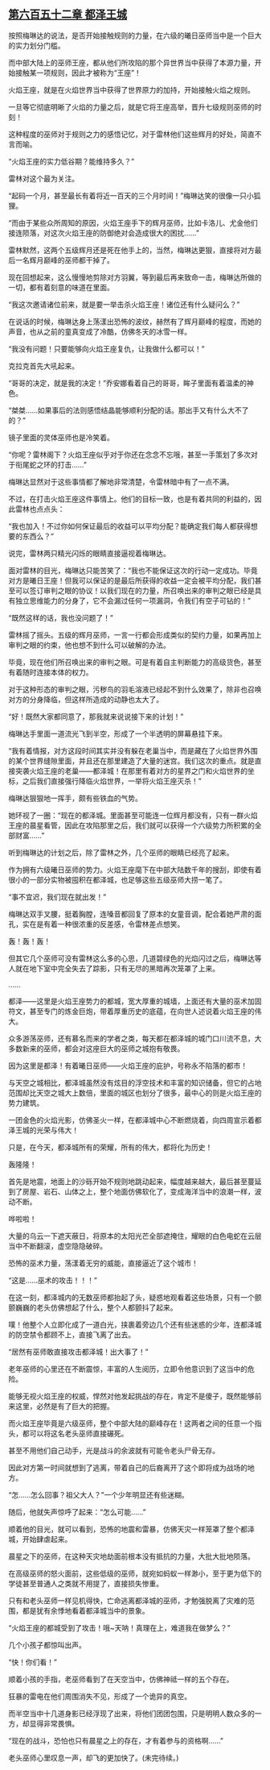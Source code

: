 ## [第六百五十二章 都泽王城](https://www.xxbiquge.com/11_11222/8982552.html)


  按照梅琳达的说法，是否开始接触规则的力量，在六级的曦日巫师当中是一个巨大的实力划分门槛。

  而中部大陆上的巫师王座，都从他们所攻陷的那个异世界当中获得了本源力量，开始接触某一项规则，因此才被称为“王座”！

  火焰王座，就是在火焰世界当中获得了世界原力的加持，开始接触火焰之规则。

  一旦等它彻底明晰了火焰的力量之后，就是它将王座高举，晋升七级规则巫师的时刻！

  这种程度的巫师对于规则之力的感悟记忆，对于雷林他们这些辉月的好处，简直不言而喻。

  “火焰王座的实力低谷期？能维持多久？”

  雷林对这个最为关注。

  “起码一个月，甚至最长有着将近一百天的三个月时间！”梅琳达笑的很像一只小狐狸。

  “而由于某些众所周知的原因，火焰王座手下的辉月巫师，比如卡洛儿、尤金他们接连陨落，对这次火焰王座的防御绝对会造成很大的困扰……”

  雷林默然，这两个五级辉月还是死在他手上的，当然，梅琳达更狠，直接将对方最后一名辉月巅峰的巫师都干掉了。

  现在回想起来，这么慢慢地剪除对方羽翼，等到最后再来致命一击，梅琳达所做的一切，都有着刻意的味道在里面。

  “我这次邀请诸位前来，就是要一举击杀火焰王座！诸位还有什么疑问么？”

  在说话的时候，梅琳达身上荡漾出恐怖的波纹，赫然有了辉月巅峰的程度，而她的声音，也从之前的童真变成了冷酷，仿佛冬天的冰雪一样。

  “我没有问题！只要能够向火焰王座复仇，让我做什么都可以！”

  克拉克首先大吼起来。

  “哥哥的决定，就是我的决定！”乔安娜看着自己的哥哥，眸子里面有着温柔的神色。

  “桀桀……如果事后的法则感悟结晶能够顺利分配的话。那出手又有什么大不了的？”

  镜子里面的灵体巫师也是冷笑着。

  “你呢？雷林阁下？火焰王座似乎对于你还在念念不忘哦，甚至一手策划了多次对于衔尾蛇之环的打击……”

  梅琳达显然对于这些事情都了解地非常清楚，令雷林暗中有了一点不满。

  不过，在打击火焰王座这件事情上。他们的目标一致，也是有着共同的利益的，因此雷林也点点头：

  “我也加入！不过你如何保证最后的收益可以平均分配？能确定我们每人都获得想要的东西么？”

  说完，雷林两只精光闪烁的眼睛直接逼视着梅琳达。

  面对雷林的目光，梅琳达只能苦笑了：“我也不能保证这次的行动一定成功。毕竟对方是曦日王座！但我可以保证的是最后所获得的收益一定会被平均分配，我们甚至可以签订审判之眼的协议！以我们现在的力量，所召唤出来的审判之眼已经是具有独立思维能力的分身了，它不会漏过任何一项漏洞，令我们有空子可钻的！”

  “既然这样的话，我也没问题了！”

  雷林摇了摇头。五级的辉月巫师，一言一行都会形成类似的契约力量，如果再加上审判之眼的约束，他也想不到什么可以破解的办法。

  毕竟，现在他们所召唤出来的审判之眼。可是有着自主判断能力的高级货色，甚至有着随时连接本体的权力。

  对于这种形态的审判之眼，污秽鸟的羽毛溶液已经起不到什么效果了，除非也召唤对方的分身降临，但这样所造成的动静也太大了。

  “好！既然大家都同意了，那我就来说说接下来的计划！”

  梅琳达手里面一道流光飞到半空，形成了一个半透明的屏幕悬挂下来。

  “我有着情报，对方这段时间其实并没有躲在老巢当中，而是藏在了火焰世界外围的某个世界缝隙里面，并且还在那里建造了大量的迷宫。我们这次的重点。就是直接突袭火焰王座的老巢——都泽城！在那里有着对方的星界之门和火焰世界的坐标，之后我们直接强行降临火焰世界，一举将火焰王座灭杀！”

  梅琳达狠狠地一挥手，颇有些铁血的气势。

  她环视了一圈：“现在的都泽城。里面甚至可能连一位辉月都没有，只有一群火焰王座的晨星看管，因此在攻陷那里之后，我们就可以获得一个六级势力所积累的全部财富……”

  听到梅琳达的计划之后，除了雷林之外，几个巫师的眼睛已经亮了起来。

  作为拥有六级曦日巫师的势力。火焰王座麾下在中部大陆数千年的搜刮，即使有着很小的一部分实物被囤积在都泽城，也足够这些五级巫师大捞一笔了。

  “事不宜迟，我们现在就出发！”

  梅琳达双手叉腰，挺着胸膛，连嗓音都回复了原本的女童音调，配合着她严肃的面孔，实在是有着一种很浓重的反差感，令雷林差点想笑。

  轰！轰！轰！

  但其它几个巫师可没有雷林这么多的心思，几道碧绿色的光焰闪过之后，梅琳达等人就在地下室中完全失去了踪影，只有无尽的黑暗再次笼罩了上来。

  ……

  都泽——这里是火焰王座势力的都城，宽大厚重的城墙，上面还有大量的巫术加固符文，甚至专门的炼金巨炮，带着厚重历史的底蕴，在向世人述说着火焰王座的伟大。

  众多游荡巫师，还有慕名而来的学者之类，每天都在都泽城的城门口川流不息，大多数新来的巫师，都会对这座巨大的巫师之城抱有敬畏。

  因为这里是都泽！有着曦日巫师——火焰王座的庇护，号称永不陷落的都市！

  与天空之城相比，都泽城虽然没有炫目的浮空技术和丰富的知识储备，但它的占地范围却比天空之城大上数倍，里面的城区也划分了很多，最中心的则是火焰王座的势力建筑。

  一团金色的火焰光影，仿佛圣火一样，在都泽城中心不断燃烧着，向四周宣示着都泽王城的光荣与伟大！

  只是，在今天，都泽城所有的荣耀，所有的伟大，都将化为历史！

  轰隆隆！

  首先是地震，地面上的沙砾开始不规则地跳动起来，幅度越来越大，最后甚至蔓延到了房屋、岩石、山体之上，整个地面仿佛软化了，变成海洋当中的浪潮一样，波动不断。

  哗啦啦！

  大量的乌云一下遮天蔽日，将原本的太阳光芒全部遮掩住，耀眼的白色电蛇在云层当中不断翻滚，虚空隐隐破碎。

  恐怖的巫术力量，荡漾着无穷的威能，直接逼近了这个城市！

  “这是……巫术的攻击！！！”

  在这一刻，都泽城内的无数巫师都抬起了头，疑惑地观看着这些场景，只有一个颤颤巍巍的老头仿佛想起了什么，整个人都颤抖了起来。

  噗！他整个人立即化成了一道白光，挟裹着旁边几个还有些迷惑的少年，连都泽城的防空禁令都顾不上，直接飞离了出去。

  “居然有巫师敢直接攻击都泽城！出大事了！”

  老年巫师的心里还在不断震惊，丰富的人生阅历，立即令他意识到了这当中的危险。

  能够无视火焰王座的权威，悍然对他发起挑战的存在，肯定不是傻子，既然能够前来这里，必然是有了巨大的把握。

  而火焰王座毕竟是六级巫师，整个中部大陆的巅峰存在！这两者之间的任意一个指头，都可以将这名老头巫师直接碾死。

  甚至不用他们自己动手，光是战斗的余波就有可能令老头尸骨无存。

  因此对方第一时间就想到了逃离，带着自己的后裔离开了这个即将成为战场的地方。

  “怎……怎么回事？祖父大人？”一个少年明显还有些迷糊。

  随后，他就失声惊呼了起来：“怎么可能……”

  顺着他的目光，就可以看到，恐怖的地震和雷暴，仿佛天灾一样笼罩了整个都泽城，开始肆虐起来。

  晨星之下的巫师，在这种天灾地劫面前根本没有抵抗的力量，大批大批地陨落。

  在高级巫师的怒火面前，这些低级的巫师，就宛如蚂蚁一样渺小，至于更为低下的学徒甚至普通人之类就不用提了，直接损失惨重。

  只有和老头巫师一样见机得快，亡命逃离都泽城的巫师，才勉强脱离了灾难的范围，都是犹有余悸地看着都泽城当中的景象。

  “火焰王座的都城受到了攻击！哦~天呐！真理在上，难道我在做梦么？”

  几个小孩子都惊叫出声。

  “快！你们看！”

  顺着小孩的手指，老巫师看到了在天空当中，仿佛神祗一样的五个存在。

  狂暴的雷电在他们周围消失不见，形成了一个诡异的真空。

  而半空当中十几道身影已经浮现了出来，将他们团团包围，只是明明人数众多的一方，却显得非常畏惧。

  “现在的战斗，恐怕也只有晨星之上的存在，才有着参与的资格啊……”

  老头巫师心里叹息一声，却飞的更加快了。(未完待续。)
